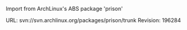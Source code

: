 Import from ArchLinux's ABS package 'prison'

URL: svn://svn.archlinux.org/packages/prison/trunk
Revision: 196284
